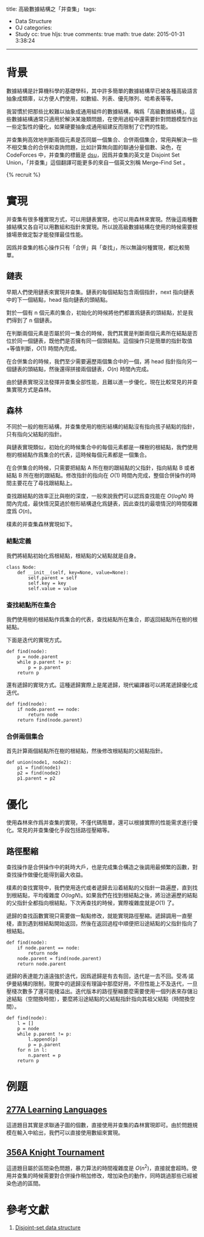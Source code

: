 title: 高級數據結構之「并查集」
tags:
  - Data Structure
  - OJ
categories:
  - Study
cc: true
hljs: true
comments: true
math: true
date: 2015-01-31 3:38:24
---



# 背景

數據結構是計算機科學的基礎學科，其中許多簡單的數據結構早已被各種高級語言抽象成類庫，以方便人們使用，如數組、列表、優先隊列、哈希表等等。

我習慣於把那些比較難以抽象成通用組件的數據結構，稱爲「高級數據結構」。這些數據結構通常只適用於解決某幾類問題，在使用過程中還需要針對問題模型作出一些定製性的優化，如果硬要抽象成通用組建反而限制了它們的性能。

并查集夠高效地判斷兩個元素是否同屬一個集合、合併兩個集合，常用與解決一些不相交集合的合併和查詢問題，比如計算無向圖的聯通分量個數、染色，在 CodeForces 中，并查集的標籤是 [dsu][1]，因爲并查集的英文是 Disjoint Set Union，「并查集」這個翻譯可能更多的來自一個英文別稱 Merge–Find Set 。

<!-- more --><!-- indicate-the-source -->

{% recruit %}

# 實現

并查集有很多種實現方式，可以用鏈表實現，也可以用森林來實現。然後這兩種數據結構又各自可以用數組和指針來實現。所以說高級數據結構在使用的時候需要根據場景做定製才能發揮最佳性能。

因爲并查集的核心操作只有「合併」與「查找」，所以無論何種實現，都比較簡單。

## 鏈表

早期人們使用鏈表來實現并查集。鏈表的每個結點包含兩個指針，next 指向鏈表中的下一個結點，head 指向鏈表的頭結點。

對於一個有 n 個元素的集合，初始化的時候將他們都置爲鏈表的頭結點，於是我們得到了 n 個鏈表。

在判斷兩個元素是否屬於同一集合的時候，我們其實是判斷兩個元素所在結點是否位於同一個鏈表，既他們是否擁有同一個頭結點。這個操作只是簡單的指針取值+等值判斷，$O(1)$ 時間內完成。

在合併集合的時候，我們至少需要遍歷兩個集合中的一個，將 head 指針指向另一個鏈表的頭結點，然後還得拼接兩個鏈表，$O(n)$ 時間內完成。

由於鏈表實現沒法發揮并查集全部性能，且難以進一步優化，現在比較常見的并查集實現方式是森林。

## 森林

不同於一般的樹形結構，并查集使用的樹形結構的結點沒有指向孩子結點的指針，只有指向父結點的指針。

與鏈表實現類似，初始化的時候集合中的每個元素都是一棵樹的根結點，我們使用樹的根結點作爲集合的代表，這時候每個元素都是一個集合。

在合併集合的時候，只需要把結點 A 所在樹的跟結點的父指針，指向結點 B 或者結點 B 所在樹的跟結點。修改指針的指向在 $O(1)$ 時間內完成，整個合併操作的時間主要花在了尋找跟結點上。

查找跟結點的效率正比與樹的深度，一般來說我們可以認爲查找能在 $O(logN)$ 時間內完成，最快情況莫過於樹形結構退化爲鏈表，因此查找的最壞情況的時間複雜度爲 $O(n)$。

樸素的并查集森林實現如下。

### 結點定義

我們將結點初始化爲根結點，根結點的父結點就是自身。

```
class Node:
    def __init__(self, key=None, value=None):
        self.parent = self
        self.key = key
        self.value = value
```

### 查找結點所在集合

我們使用樹的根結點作爲集合的代表，查找結點所在集合，即返回結點所在樹的根結點。

下面是迭代的實現方式。

```
def find(node):
    p = node.parent
    while p.parent != p:
        p = p.parent
    return p
```

還有遞歸的實現方式。這種遞歸實際上是尾遞歸，現代編譯器可以將尾遞歸優化成迭代。

```
def find(node):
    if node.parent == node:
        return node
    return find(node.parent)
```



### 合併兩個集合

首先計算兩個結點所在樹的根結點，然後修改根結點的父結點指針。

```
def union(node1, node2):
    p1 = find(node1)
    p2 = find(node2)
    p1.parent = p2
```

# 優化

使用森林來作爲并查集的實現，不僅代碼簡單，還可以根據實際的性能需求進行優化。常見的并查集優化手段包括路徑壓縮等。

## 路徑壓縮

查找操作是合併操作中的耗時大戶，也是完成集合構造之後調用最頻繁的函數，對查找操作做優化能得到最大收益。

樸素的查找實現中，我們使用迭代或者遞歸去沿着結點的父指針一路遍歷，直到找到根結點，平均複雜度 $O(logN)$。如果我們在找到根結點之後，將沿途遍歷的結點的父指針全都指向根結點，下次再查找的時候，實際複雜度就是$O(1)$ 了。

遞歸的查找函數實現只需要做一點點修改，就能實現路徑壓縮。遞歸調用一直壓棧，直到遇到根結點開始返回，然後在返回過程中順便把沿途結點的父指針指向了根結點。

```
def find(node):
    if node.parent == node:
        return node
    node.parent = find(node.parent)
    return node.parent
```

遞歸的表達能力遠遠強於迭代，因爲遞歸是有去有回，迭代是一去不回。受馮·諾伊曼結構的限制，現實中的遞歸沒有理論中那麼好用，不但性能上不及迭代，一旦壓棧次數多了還可能棧溢出。迭代版本的路徑壓縮要麼需要使用一個列表來存儲沿途結點（空間換時間），要麼將沿途結點的父結點指針指向其祖父結點（時間換空間）。

```
def find(node):
    l = []
    p = node
    while p.parent != p:
        l.append(p)
        p = p.parent
    for n in l:
        n.parent = p
    return p
```

# 例題

## [277A Learning Languages][4]

這道題目其實是求聯通子圖的個數，直接使用并查集的森林實現即可。由於問題規模在輸入中給出，我們可以直接使用數組來實現。

## [356A Knight Tournament][5]

這道題目屬於區間染色問題，暴力算法的時間複雜度是 $O(n^2)$，直接就會超時。使用并查集的時候需要對合併操作稍加修改，增加染色的動作，同時跳過那些已經被染色過的區間。

# 參考文獻

1. [Disjoint-set data structure](http://en.wikipedia.org/wiki/Disjoint-set_data_structure)

[1]: http://codeforces.com/problemset/tags/dsu
[2]: http://en.wikipedia.org/wiki/Disjoint-set_data_structure
[3]: http://codeforces.com/blog/entry/12524
[4]: http://codeforces.com/problemset/problem/277/A
[5]: http://codeforces.com/problemset/problem/356/A